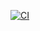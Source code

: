 [![CI](https://github.com/brn/lux/actions/workflows/test.yaml/badge.svg?branch=develop&event=check_run)](https://github.com/brn/lux/actions/workflows/test.yaml)
